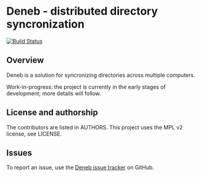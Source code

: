 # Deneb - distributed directory syncronization

[![Build Status](https://travis-ci.org/radupopescu/deneb.svg?branch=master)](https://travis-ci.org/radupopescu/deneb)

## Overview

Deneb is a solution for syncronizing directories across multiple computers.

Work-in-progress: the project is currently in the early stages of development; more details will follow.

## License and authorship

The contributors are listed in AUTHORS. This project uses the MPL v2 license, see LICENSE.

## Issues

To report an issue, use the [Deneb issue tracker](https://github.com/radupopescu/deneb/issues) on GitHub.


